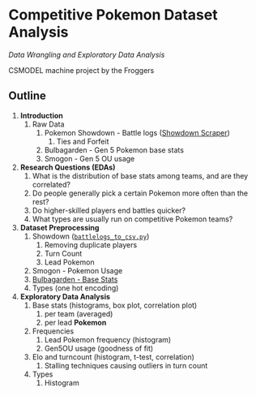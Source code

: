 # Competitive Pokemon Dataset Analysis

_Data Wrangling and Exploratory Data Analysis_

CSMODEL machine project by the Froggers

## Outline

1.  **Introduction**
    1.  Raw Data
        1.  Pokemon Showdown - Battle logs ([Showdown Scraper](https://github.com/jrgo7/showdown-scraper))
            1.  Ties and Forfeit
        2.  Bulbagarden - Gen 5 Pokemon base stats
        3.  Smogon - Gen 5 OU usage
2.  **Research Questions (EDAs)**
    1.  What is the distribution of base stats among teams, and are they correlated?
    2.  Do people generally pick a certain Pokemon more often than the rest?
    3.  Do higher-skilled players end battles quicker?
    4.  What types are usually run on competitive Pokemon teams?
3.  **Dataset Preprocessing**
    1.  Showdown ([`battlelogs_to_csv.py`](battlelogs_to_csv.py))
        1.  Removing duplicate players
        2.  Turn Count
        3.  Lead Pokemon
    2.  Smogon - Pokemon Usage
    3.  [Bulbagarden - Base Stats](phase-1-base-stats.ipynb)
    4.  Types (one hot encoding)
4.  **Exploratory Data Analysis**
    1.  Base stats (histograms, box plot, correlation plot)
        1.  per team (averaged)
        2.  per lead **Pokemon**
    2.  Frequencies
        1.  Lead Pokemon frequency (histogram)
        2.  Gen5OU usage (goodness of fit)
    3.  Elo and turncount (histogram, t-test, correlation)
        1.  Stalling techniques causing outliers in turn count
    4.  Types
        1. Histogram
